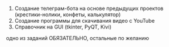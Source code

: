 1. Создание телеграм-бота на основе предыдущих проектов (крестики-нолики, конфеты, калькулятор)
2. Создание программы для скачивания видео с YouTube
3. Справочник на GUI (tkinter, PyQT, Kivi)

одно из заданий ОБЯЗАТЕЛЬНО, остальные по желанию